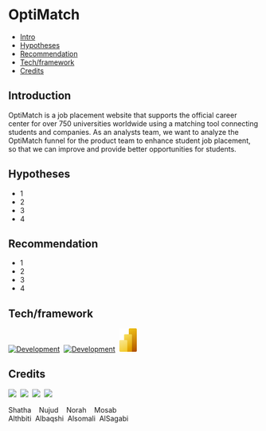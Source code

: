 # OptiMatch

- [Intro](#Intro)
- [Hypotheses](#Hypotheses)
- [Recommendation](#Recommendation)
- [Tech/framework](#Tech/framework)
- [Credits](#credits)

## Introduction

OptiMatch is a job placement website that supports the official career center for over 750 universities worldwide using a matching tool connecting students and companies.
As an analysts team, we want to analyze the OptiMatch funnel for the product team to enhance student job placement, so that we can improve and provide better opportunities for students.

## Hypotheses

- 1
- 2
- 3
- 4

## Recommendation

- 1
- 2 
- 3
- 4


## Tech/framework

[![Development](https://skillicons.dev/icons?i=gcp&theme=light)](https://cloud.google.com/)&nbsp;&nbsp;[![Development](https://skillicons.dev/icons?i=notion&theme=light)](https://notion.dev)&nbsp;&nbsp;[<img src="Icon/Power-BI.png" width="35px"/>](https://powerbi.microsoft.com/en-us/desktop/)


## Credits

[<img src="https://github.com/Shatha88.png" width="50px;"/>](https://github.com/Shatha88)&nbsp;&nbsp;[<img src="https://github.com/Nujudalbaqshi.png" width="50px;"/>](https://github.com/Nujudalbaqshi)&nbsp;&nbsp;[<img src="https://github.com/NorahAbdo8.png" width="50px;"/>](https://github.com/NorahAbdo8)&nbsp;&nbsp;[<img src="https://github.com/AlSagabi.png" width="50px;"/>](https://github.com/AlSagabi)

Shatha &nbsp;&nbsp; Nujud &nbsp;&nbsp; Norah &nbsp;&nbsp; Mosab <br />
Althbiti &nbsp;Albaqshi &nbsp;Alsomali &nbsp;AlSagabi

